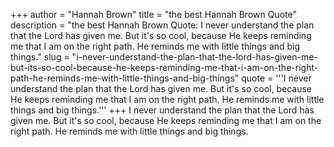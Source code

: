 +++
author = "Hannah Brown"
title = "the best Hannah Brown Quote"
description = "the best Hannah Brown Quote: I never understand the plan that the Lord has given me. But it's so cool, because He keeps reminding me that I am on the right path. He reminds me with little things and big things."
slug = "i-never-understand-the-plan-that-the-lord-has-given-me-but-its-so-cool-because-he-keeps-reminding-me-that-i-am-on-the-right-path-he-reminds-me-with-little-things-and-big-things"
quote = '''I never understand the plan that the Lord has given me. But it's so cool, because He keeps reminding me that I am on the right path. He reminds me with little things and big things.'''
+++
I never understand the plan that the Lord has given me. But it's so cool, because He keeps reminding me that I am on the right path. He reminds me with little things and big things.
